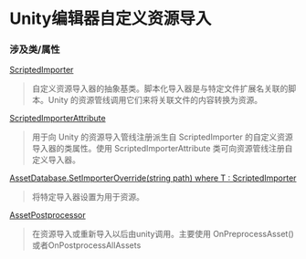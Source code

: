 # Unity编辑器自定义资源导入


### 涉及类/属性

[ScriptedImporter](https://docs.unity3d.com/cn/current/ScriptReference/AssetPostprocessor.html)

> 自定义资源导入器的抽象基类。脚本化导入器是与特定文件扩展名关联的脚本。Unity 的资源管线调用它们来将关联文件的内容转换为资源。

[ScriptedImporterAttribute](https://docs.unity3d.com/cn/current/ScriptReference/AssetImporters.ScriptedImporterAttribute.html)

> 用于向 Unity 的资源导入管线注册派生自 ScriptedImporter 的自定义资源导入器的类属性。使用 ScriptedImporterAttribute 类可向资源管线注册自定义导入器。

[AssetDatabase.SetImporterOverride<T>(string path) where T : ScriptedImporter](https://docs.unity3d.com/cn/current/ScriptReference/AssetDatabase.SetImporterOverride.html)

> 将特定导入器设置为用于资源。

[AssetPostprocessor](https://docs.unity3d.com/cn/current/ScriptReference/AssetPostprocessor.html)

> 在资源导入或重新导入以后由unity调用。主要使用 OnPreprocessAsset() 或者OnPostprocessAllAssets

